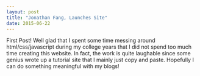 ```yaml
---
layout: post
title: "Jonathan Fang, Launches Site"
date: 2015-06-22
---
```


First Post! Well glad that I spent some time messing around html/css/javascript during my college years that I did not spend too 
much time creating this website. 
In fact, the work is quite laughable since some genius wrote up a tutorial site that I mainly just copy and paste.
Hopefully I can do something meaningful with my blogs!
